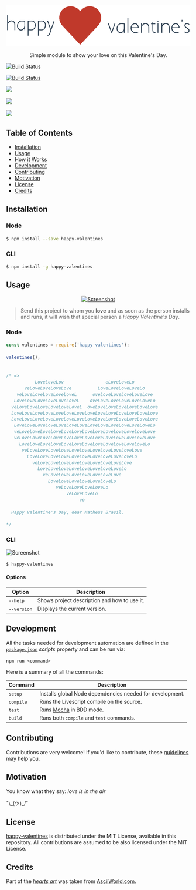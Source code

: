<p align="center">
  <a href="">
    <img alt="Logo" src="logo.png" width="600px">
  </a>
</p>

<p align="center">
  Simple module to show your love on this Valentine's Day.
</p>

<p align="center">

  <a href="https://codeship.com/projects/134139"><img alt="Build Status" src="https://codeship.com/projects/e93be640-b5a4-0133-a229-724fe1788ad4/status?branch=master"></a>

  <a href="https://travis-ci.org/mabrasil/happy-valentines"><img alt="Build Status" src="https://travis-ci.org/mabrasil/happy-valentines.svg?branch=master"></a>

  <a href="https://codeclimate.com/github/mabrasil/happy-valentines"><img src="https://codeclimate.com/github/mabrasil/happy-valentines/badges/gpa.svg"></a>

  <a href="https://david-dm.org/mabrasil/happy-valentines" title="Dependency status"><img src="https://david-dm.org/mabrasil/happy-valentines.svg"/></a>

  <a href="https://david-dm.org/mabrasil/happy-valentines#info=devDependencies" title="devDependency status"><img src="https://david-dm.org/mabrasil/happy-valentines/dev-status.svg"/></a>

</p>

## Table of Contents

- [Installation](#installation)
- [Usage](#usage)
- [How it Works](#how-it-works)
- [Development](#development)
- [Contributing](#contributing)
- [Motivation](#motivation)
- [License](#license)
- [Credits](#credits)

## Installation

### Node

```sh
$ npm install --save happy-valentines
```

### CLI

```sh
$ npm install -g happy-valentines
```

## Usage

<p align="center">
  <a href="">
    <img alt="Screenshot" src="http://i.imgur.com/1OMZr5k.png" width="900px">
  </a>
</p>

> Send this project to whom you **love** and as soon as the person installs and
runs, it will wish that special person a *Happy Valentine's Day*.

### Node

```js
const valentines = require('happy-valentines');

valentines();


/* =>
           LoveLoveLov                eLoveLoveLo
       veLoveLoveLoveLove          LoveLoveLoveLoveLo
    veLoveLoveLoveLoveLoveL      oveLoveLoveLoveLoveLove
   LoveLoveLoveLoveLoveLoveL    oveLoveLoveLoveLoveLoveLo
  veLoveLoveLoveLoveLoveLoveL  oveLoveLoveLoveLoveLoveLove
  LoveLoveLoveLoveLoveLoveLoveLoveLoveLoveLoveLoveLoveLove
  LoveLoveLoveLoveLoveLoveLoveLoveLoveLoveLoveLoveLoveLove
   LoveLoveLoveLoveLoveLoveLoveLoveLoveLoveLoveLoveLoveLo
   veLoveLoveLoveLoveLoveLoveLoveLoveLoveLoveLoveLoveLove
   veLoveLoveLoveLoveLoveLoveLoveLoveLoveLoveLoveLoveLove
     LoveLoveLoveLoveLoveLoveLoveLoveLoveLoveLoveLoveLo
      veLoveLoveLoveLoveLoveLoveLoveLoveLoveLoveLove
        LoveLoveLoveLoveLoveLoveLoveLoveLoveLoveLo
          veLoveLoveLoveLoveLoveLoveLoveLoveLove
            LoveLoveLoveLoveLoveLoveLoveLoveLo
              veLoveLoveLoveLoveLoveLoveLove
                LoveLoveLoveLoveLoveLoveLo
                   veLoveLoveLoveLoveLo
                       veLoveLoveLo
                            ve

  Happy Valentine's Day, dear Matheus Brasil.

*/
```

### CLI

![Screenshot](http://i.imgur.com/8wXTrc0.gif)

```sh
$ happy-valentines
```

#### Options

| **Option**  |               **Description**                |
|-------------|----------------------------------------------|
| `--help`    | Shows project description and how to use it. |
| `--version` | Displays the current version.                |

## Development

All the tasks needed for development automation are defined in the
[`package.json`](package.json) *scripts* property and can be run via:

`npm run <command>`

Here is a summary of all the commands:

|  **Command**  |                                     **Description**                                      |
|---------------|------------------------------------------------------------------------------------------|
| `setup`       | Installs global Node dependencies needed for development.                                |
| `compile`     | Runs the Livescript compile on the source.                                               |
| `test`        | Runs [Mocha](https://mochajs.org/) in BDD mode.                                          |
| `build`       | Runs both `compile` and `test` commands.                                                 |

## Contributing

Contributions are very welcome! If you'd like to contribute, these
[guidelines](CONTRIBUTING.md) may help you.

## Motivation

You know what they say: *love is in the air*

¯\\\_(ツ)_/¯

## License

[happy-valentines](https://github.com/mabrasil/happy-valentines) is distributed under
the MIT License, available in this repository. All contributions are assumed to
be also licensed under the MIT License.

## Credits

Part of the [*hearts art*](hearts.json) was taken from
[AsciiWorld.com](http://www.asciiworld.com/-Hearts-.html).
